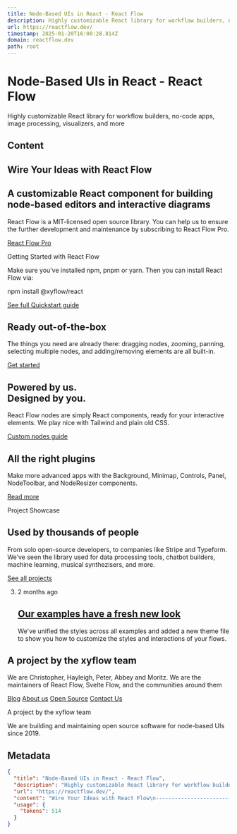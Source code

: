 ```yaml
---
title: Node-Based UIs in React - React Flow
description: Highly customizable React library for workflow builders, no-code apps, image processing, visualizers, and more
url: https://reactflow.dev/
timestamp: 2025-01-20T16:00:28.814Z
domain: reactflow.dev
path: root
---
```


# Node-Based UIs in React - React Flow


Highly customizable React library for workflow builders, no-code apps, image processing, visualizers, and more


## Content

Wire Your Ideas with React Flow
-------------------------------

A customizable React component for building node-based editors and interactive diagrams
---------------------------------------------------------------------------------------

React Flow is a MIT-licensed open source library. You can help us to ensure the further development and maintenance by subscribing to React Flow Pro.

[React Flow Pro](https://reactflow.dev/pro)

Getting Started with React Flow

Make sure you’ve installed npm, pnpm or yarn. Then you can install React Flow via:

npm install @xyflow/react

[See full Quickstart guide](https://reactflow.dev/learn)

Ready out-of-the-box
--------------------

The things you need are already there: dragging nodes, zooming, panning, selecting multiple nodes, and adding/removing elements are all built-in.

[Get started](https://reactflow.dev/learn)

Powered by us.  
Designed by you.
---------------------------------

React Flow nodes are simply React components, ready for your interactive elements. We play nice with Tailwind and plain old CSS.

[Custom nodes guide](https://reactflow.dev/learn/customization/custom-nodes)

All the right plugins
---------------------

Make more advanced apps with the Background, Minimap, Controls, Panel, NodeToolbar, and NodeResizer components.

[Read more](https://reactflow.dev/learn/concepts/built-in-components)

Project Showcase

Used by thousands of people
---------------------------

From solo open-source developers, to companies like Stripe and Typeform. We’ve seen the library used for data processing tools, chatbot builders, machine learning, musical synthezisers, and more.

[See all projects](https://reactflow.dev/showcase)

3.  2 months ago
    
    [Our examples have a fresh new look](https://reactflow.dev/whats-new/2024-11-19)
    --------------------------------------------------------------------------------
    
    We've unified the styles across all examples and added a new theme file to show you how to customize the styles and interactions of your flows.
    

A project by the xyflow team
----------------------------

We are Christopher, Hayleigh, Peter, Abbey and Moritz. We are the maintainers of React Flow, Svelte Flow, and the communities around them

[Blog](https://xyflow.com/blog) [About us](https://xyflow.com/about) [Open Source](https://xyflow.com/open-source) [Contact Us](https://xyflow.com/contact)

A project by the xyflow team

We are building and maintaining open source software for node-based UIs since 2019.

## Metadata

```json
{
  "title": "Node-Based UIs in React - React Flow",
  "description": "Highly customizable React library for workflow builders, no-code apps, image processing, visualizers, and more",
  "url": "https://reactflow.dev/",
  "content": "Wire Your Ideas with React Flow\n-------------------------------\n\nA customizable React component for building node-based editors and interactive diagrams\n---------------------------------------------------------------------------------------\n\nReact Flow is a MIT-licensed open source library. You can help us to ensure the further development and maintenance by subscribing to React Flow Pro.\n\n[React Flow Pro](https://reactflow.dev/pro)\n\nGetting Started with React Flow\n\nMake sure you’ve installed npm, pnpm or yarn. Then you can install React Flow via:\n\nnpm install @xyflow/react\n\n[See full Quickstart guide](https://reactflow.dev/learn)\n\nReady out-of-the-box\n--------------------\n\nThe things you need are already there: dragging nodes, zooming, panning, selecting multiple nodes, and adding/removing elements are all built-in.\n\n[Get started](https://reactflow.dev/learn)\n\nPowered by us.  \nDesigned by you.\n---------------------------------\n\nReact Flow nodes are simply React components, ready for your interactive elements. We play nice with Tailwind and plain old CSS.\n\n[Custom nodes guide](https://reactflow.dev/learn/customization/custom-nodes)\n\nAll the right plugins\n---------------------\n\nMake more advanced apps with the Background, Minimap, Controls, Panel, NodeToolbar, and NodeResizer components.\n\n[Read more](https://reactflow.dev/learn/concepts/built-in-components)\n\nProject Showcase\n\nUsed by thousands of people\n---------------------------\n\nFrom solo open-source developers, to companies like Stripe and Typeform. We’ve seen the library used for data processing tools, chatbot builders, machine learning, musical synthezisers, and more.\n\n[See all projects](https://reactflow.dev/showcase)\n\n3.  2 months ago\n    \n    [Our examples have a fresh new look](https://reactflow.dev/whats-new/2024-11-19)\n    --------------------------------------------------------------------------------\n    \n    We've unified the styles across all examples and added a new theme file to show you how to customize the styles and interactions of your flows.\n    \n\nA project by the xyflow team\n----------------------------\n\nWe are Christopher, Hayleigh, Peter, Abbey and Moritz. We are the maintainers of React Flow, Svelte Flow, and the communities around them\n\n[Blog](https://xyflow.com/blog) [About us](https://xyflow.com/about) [Open Source](https://xyflow.com/open-source) [Contact Us](https://xyflow.com/contact)\n\nA project by the xyflow team\n\nWe are building and maintaining open source software for node-based UIs since 2019.",
  "usage": {
    "tokens": 514
  }
}
```

